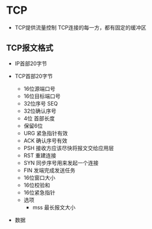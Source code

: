# TCP

+ TCP提供流量控制
TCP连接的每一方，都有固定的缓冲区

## TCP报文格式

+ IP首部20字节
+ TCP首部20字节
     + 16位源端口号
     + 16位目标端口号
     + 32位序号 SEQ
     + 32位确认序号
     + 4位 首部长度
     + 保留6位
     + URG 紧急指针有效
     + ACK 确认序号有效
     + PSH 接收方应该尽快将报文交给应用层
     + RST 重建连接
     + SYN 同步序号用来发起一个连接
     + FIN 发端完成发送任务
     + 16位窗口大小
     + 16位校验和
     + 16位紧急指针
     + 选项
       + mss 最长报文大小

 + 数据


